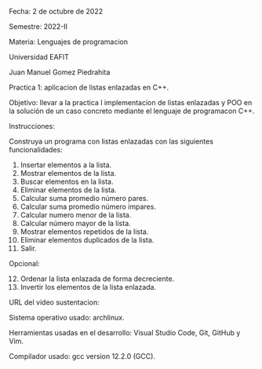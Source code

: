 Fecha: 2 de octubre de 2022

Semestre: 2022-II

Materia: Lenguajes de programacion

Universidad EAFIT

Juan Manuel Gomez Piedrahita

Practica 1: aplicacion de listas enlazadas en C++.

Objetivo: llevar a la practica l implementacion de listas enlazadas y POO en la solución de un caso concreto mediante el lenguaje de programacon C++.

Instrucciones:

Construya un programa con listas enlazadas con las siguientes funcionalidades:
1. Insertar elementos a la lista.
2. Mostrar elementos de la lista.
3. Buscar elementos en la lista.
4. Eliminar elementos de la lista.
5. Calcular suma promedio número pares.
6. Calcular suma promedio número impares.
7. Calcular numero menor de la lista.
8. Calcular número mayor de la lista.
9. Mostrar elementos repetidos de la lista.
10. Eliminar elementos duplicados de la lista.
11. Salir.

Opcional:

12. Ordenar la lista enlazada de forma decreciente.
13. Invertir los elementos de la lista enlazada.

URL del video sustentacion: 

Sistema operativo usado: archlinux.

Herramientas usadas en el desarrollo: Visual Studio Code, Git, GitHub y Vim.

Compilador usado: gcc version 12.2.0 (GCC).
